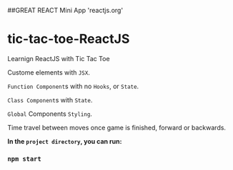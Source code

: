 ##GREAT REACT Mini App 'reactjs.org'

# tic-tac-toe-ReactJS

Learnign ReactJS with Tic Tac Toe

Custome elements with `JSX`.

`Function Component`s with no `Hooks`, or `State`.

`Class Component`s with `State`.

`Global` Components `Styling`.

Time travel between moves once game is finished, forward or backwards.

**In the `project directory`, you can run:**

### `npm start`
